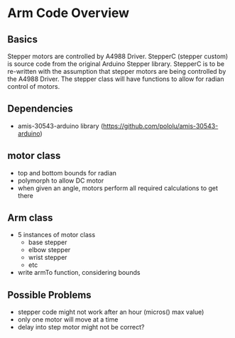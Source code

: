 Arm Code Overview
=================

Basics
-----------
Stepper motors are controlled by A4988 Driver.
StepperC (stepper custom) is source code from the original Arduino Stepper library. StepperC is to be re-written with the assumption that stepper motors are being controlled by the A4988 Driver. The stepper class will have functions to allow for radian control of motors.

Dependencies
------------
- amis-30543-arduino library (https://github.com/pololu/amis-30543-arduino)

motor class
-----------
- top and bottom bounds for radian
- polymorph to allow DC motor
- when given an angle, motors perform all required calculations to get there


Arm class
----------
- 5 instances of motor class
  - base stepper
  - elbow stepper
  - wrist stepper
  - etc
- write armTo function, considering bounds


Possible Problems
------------------
- stepper code might not work after an hour (micros() max value)
- only one motor will move at a time
- delay into step motor might not be correct?
